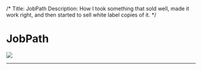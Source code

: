 /*
Title: JobPath
Description: How I took something that sold well, made it work right, and then started to sell white label copies of it.
*/

# JobPath

<div>
	<img class="img-responsive img-rounded" src="/files/gigofund.png" />
</div>

***

